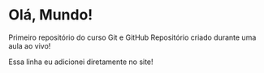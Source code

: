# Olá, Mundo!
 Primeiro repositório do curso Git e GitHub
 Repositório criado durante uma aula ao vivo!
 
 Essa linha eu adicionei diretamente no site!
